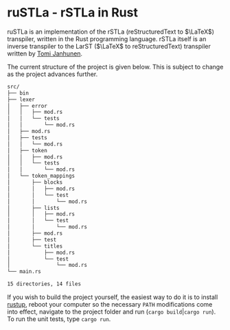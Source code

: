 # ruSTLa - rSTLa in Rust

ruSTLa is an implementation of the rSTLa
(reStructuredText to $`\LaTeX`$) transpiler,
written in the Rust programming language.
rSTLa itself is an inverse transpiler to the LarST ($`\LaTeX`$ to reStructuredText) transpiler written by [Tomi Janhunen](https://www.tuni.fi/fi/tomi-janhunen).

The current structure of the project is given below.
This is subject to change as the project advances further.
```bash
src/
├── bin
├── lexer
│   ├── error
│   │   ├── mod.rs
│   │   └── tests
│   │       └── mod.rs
│   ├── mod.rs
│   ├── tests
│   │   └── mod.rs
│   ├── token
│   │   ├── mod.rs
│   │   └── tests
│   │       └── mod.rs
│   └── token_mappings
│       ├── blocks
│       │   ├── mod.rs
│       │   └── test
│       │       └── mod.rs
│       ├── lists
│       │   ├── mod.rs
│       │   └── test
│       │       └── mod.rs
│       ├── mod.rs
│       ├── test
│       └── titles
│           ├── mod.rs
│           └── test
│               └── mod.rs
└── main.rs

15 directories, 14 files
```
If you wish to build the project yourself, the easiest way to do it is to install [rustup](https://rustup.rs/), reboot your computer so the necessary `PATH` modifications come into effect, navigate to the project folder and run (`cargo build`|`cargo run`). To run the unit tests, type `cargo run`.